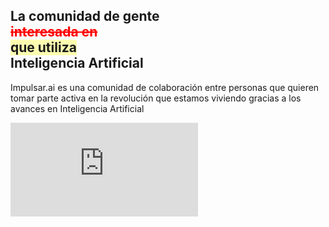 <section>
  <div class="relative items-center w-full px-5 py-12 mx-auto md:px-12 lg:px-16 max-w-7xl lg:py-8">
    <div class="flex w-full mx-auto text-left">
      <div class="relative inline-flex items-center mx-auto align-middle">
        <div class="text-center">
    <h1 class="home max-w-4xl text-2xl font-bold leading-none tracking-tighter text-neutral-600 md:text-5xl lg:text-6xl lg:max-w-7xl">
        La comunidad de gente <br>
        <del style="color: red;">interesada en</del><br class="hidden lg:block">
        <ins style="background-color: rgba(255, 255, 0, 0.3); text-decoration: none;">que utiliza</ins> <br>Inteligencia Artificial
    </h1>
          <p class="text-gray-500">Impulsar.ai es una comunidad de colaboración entre personas que quieren tomar parte activa en la revolución que estamos viviendo gracias a los avances en Inteligencia Artificial</p>
          <div class="iframe-container">
            <div class="iframe-wrapper">
              <iframe src="https://www.youtube.com/embed/YktVU4FKB0Y" title="¿Qué es impulsar.ai?" frameborder="0" allow="accelerometer; autoplay; clipboard-write; encrypted-media; gyroscope; picture-in-picture; web-share" referrerpolicy="strict-origin-when-cross-origin" allowfullscreen></iframe>
            </div>
          </div>
        </div>
      </div>
    </div>
  </div>
</section>